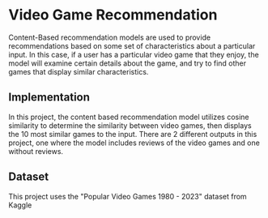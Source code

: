# Video Game Recommendation

Content-Based recommendation models are used to provide recommendations based on some set of characteristics about a particular input. In this case, if a user has a particular video game that they enjoy, the model will examine certain details about the game, and try to find other games that display similar characteristics.

## Implementation

In this project, the content based recommendation model utilizes cosine similarity to determine the similarity between video games, then displays the 10 most similar games to the input. There are 2 different outputs in this project, one where the model includes reviews of the video games and one without reviews.

## Dataset

This project uses the "Popular Video Games 1980 - 2023" dataset from Kaggle




